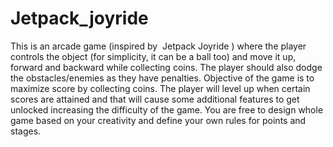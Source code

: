 # Jetpack_joyride
This is an arcade game (inspired by ​ Jetpack Joyride​ ) where the player
controls the object (for simplicity, it can be a ball too) and move it up, forward and
backward while collecting coins. The player should also dodge the
obstacles/enemies as they have penalties.
Objective of the game is to maximize score by collecting coins. The player will
level up when certain scores are attained and that will cause some additional
features to get unlocked increasing the difficulty of the game. You are free to design
whole game based on your creativity and define your own rules for points and
stages.
